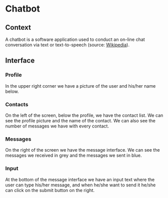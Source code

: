 # Chatbot

## Context
A chatbot is a software application used to conduct an on-line chat conversation via text or text-to-speech (source: [Wikipedia](https://en.wikipedia.org/wiki/Chatbot)).

## Interface

### Profile
In the upper right corner we have a picture of the user and his/her name below.

### Contacts
On the left of the screen, below the profile, we have the contact list. We can see the profile picture and the name of the contact. We can also see the number of messages we have with every contact.

### Messages
On the right of the screen we have the message interface. We can see the messages we received in grey and the messages we sent in blue.

### Input
At the bottom of the message interface we have an input text where the user can type his/her message, and when he/she want to send it he/she can click on the submit button on the right.